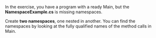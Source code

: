 In the exercise, you have a program with a ready Main, but the **NamespaceExample.cs** is missing namespaces.

Create **two namespaces**, one nested in another. You can find the namespaces by looking at the fully qualified names of the method calls in Main.
